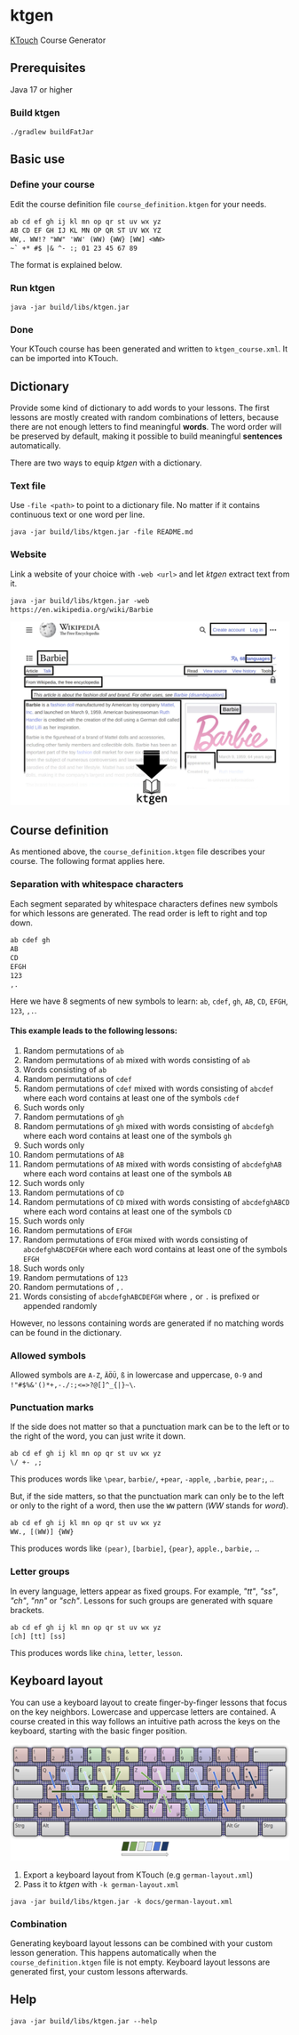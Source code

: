 # ktgen

[KTouch](https://github.com/KDE/ktouch) Course Generator


## Prerequisites

Java 17 or higher

### Build ktgen
```shell
./gradlew buildFatJar
```


## Basic use


### Define your course

Edit the course definition file `course_definition.ktgen` for your needs.

```text
ab cd ef gh ij kl mn op qr st uv wx yz
AB CD EF GH IJ KL MN OP QR ST UV WX YZ
WW,. WW!? "WW" 'WW' (WW) {WW} [WW] <WW>
~` +* #$ |& ^- :; 01 23 45 67 89
```

The format is explained below.


### Run ktgen

```shell
java -jar build/libs/ktgen.jar
```


### Done

Your KTouch course has been generated and written to `ktgen_course.xml`.
It can be imported into KTouch.


## Dictionary

Provide some kind of dictionary to add words to your lessons.
The first lessons are mostly created with random combinations of letters,
because there are not enough letters to find meaningful **words**.
The word order will be preserved by default, making it possible to build
meaningful **sentences** automatically.

There are two ways to equip _ktgen_ with a dictionary.


### Text file

Use `-file <path>` to point to a dictionary file.
No matter if it contains continuous text or one word per line.

```shell
java -jar build/libs/ktgen.jar -file README.md
```


### Website

Link a website of your choice with `-web <url>` and let _ktgen_
extract text from it.

```shell
java -jar build/libs/ktgen.jar -web https://en.wikipedia.org/wiki/Barbie
```

![keyboard path](docs/text-from-website.jpg)


## Course definition

As mentioned above, the `course_definition.ktgen` file describes your course.
The following format applies here.


### Separation with whitespace characters

Each segment separated by whitespace characters defines new symbols
for which lessons are generated. The read order is left to right and top down.

```text
ab cdef gh
AB
CD
EFGH
123
,.
```

Here we have 8 segments of new symbols to learn: `ab`, `cdef`, `gh`, `AB`, `CD`, `EFGH`, `123`, `,.`.


#### This example leads to the following lessons:

1. Random permutations of `ab`
2. Random permutations of `ab` mixed with words consisting of `ab`
3. Words consisting of `ab`
4. Random permutations of `cdef`
5. Random permutations of `cdef` mixed with words consisting of `abcdef` where each
   word contains at least one of the symbols `cdef`
6. Such words only
7. Random permutations of `gh`
8. Random permutations of `gh` mixed with words consisting of `abcdefgh` where each
   word contains at least one of the symbols `gh`
9. Such words only
10. Random permutations of `AB`
11. Random permutations of `AB` mixed with words consisting of `abcdefghAB` where each
    word contains at least one of the symbols `AB`
12. Such words only
13. Random permutations of `CD`
14. Random permutations of `CD` mixed with words consisting of `abcdefghABCD` where each
    word contains at least one of the symbols `CD`
15. Such words only
16. Random permutations of `EFGH`
17. Random permutations of `EFGH` mixed with words consisting of `abcdefghABCDEFGH` where each
    word contains at least one of the symbols `EFGH`
18. Such words only
19. Random permutations of `123`
20. Random permutations of `,.`
21. Words consisting of `abcdefghABCDEFGH` where `,` or `.` is prefixed or appended randomly

However, no lessons containing words are generated if no matching words can be found in the dictionary.


### Allowed symbols

Allowed symbols are `A-Z`, `ÄÖÜ`, `ß` in lowercase and uppercase, `0-9`
and `!"#$%&'()*+,-./:;<=>?@[]^_{|}~\`.


### Punctuation marks

If the side does not matter so that a punctuation mark can be to the left or to the right of the word,
you can just write it down.

```text
ab cd ef gh ij kl mn op qr st uv wx yz
\/ +- ,;
```

This produces words like `\pear`, `barbie/`, `+pear`, `-apple`, `,barbie`, `pear;`, ..

But, if the side matters, so that the punctuation mark can only be
to the left or only to the right of a word, then use the `WW` pattern (_WW_ stands for _word_).

```text
ab cd ef gh ij kl mn op qr st uv wx yz
WW., [(WW)] {WW}
```

This produces words like `(pear)`, `[barbie]`, `{pear}`, `apple.`, `barbie,` ..


### Letter groups

In every language, letters appear as fixed groups.
For example, _"tt"_, _"ss"_, _"ch"_, _"nn"_ or _"sch"_.
Lessons for such groups are generated with square brackets.

```text
ab cd ef gh ij kl mn op qr st uv wx yz
[ch] [tt] [ss]
```

This produces words like `china`, `letter`, `lesson`.



## Keyboard layout

You can use a keyboard layout to create finger-by-finger lessons that
focus on the key neighbors. Lowercase and uppercase letters are contained.
A course created in this way follows an intuitive path across the keys
on the keyboard, starting with the basic finger position.

![keyboard path](docs/keyboardpath.jpg)


1. Export a keyboard layout from KTouch (e.g `german-layout.xml`)
2. Pass it to _ktgen_ with `-k german-layout.xml`

```shell
java -jar build/libs/ktgen.jar -k docs/german-layout.xml
```


### Combination

Generating keyboard layout lessons can be combined with
your custom lesson generation.
This happens automatically when the `course_definition.ktgen` file
is not empty.
Keyboard layout lessons are generated first,
your custom lessons afterwards.

## Help

```shell
java -jar build/libs/ktgen.jar --help
```
